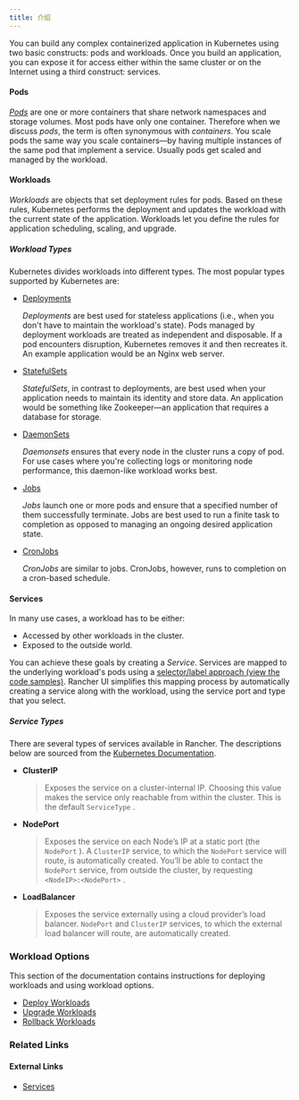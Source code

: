 ```yaml
---
title: 介绍
---
```


You can build any complex containerized application in Kubernetes using two basic constructs: pods and workloads. Once you build an application, you can expose it for access either within the same cluster or on the Internet using a third construct: services.

#### Pods

[_Pods_](https://kubernetes.io/docs/concepts/workloads/pods/pod-overview/) are one or more containers that share network namespaces and storage volumes. Most pods have only one container. Therefore when we discuss _pods_, the term is often synonymous with _containers_. You scale pods the same way you scale containers—by having multiple instances of the same pod that implement a service. Usually pods get scaled and managed by the workload.

#### Workloads

_Workloads_ are objects that set deployment rules for pods. Based on these rules, Kubernetes performs the deployment and updates the workload with the current state of the application.
Workloads let you define the rules for application scheduling, scaling, and upgrade.

##### Workload Types

Kubernetes divides workloads into different types. The most popular types supported by Kubernetes are:

* [Deployments](https://kubernetes.io/docs/concepts/workloads/controllers/deployment/)

  _Deployments_ are best used for stateless applications (i.e., when you don't have to maintain the workload's state). Pods managed by deployment workloads are treated as independent and disposable. If a pod encounters disruption, Kubernetes removes it and then recreates it. An example application would be an Nginx web server.

* [StatefulSets](https://kubernetes.io/docs/concepts/workloads/controllers/statefulset/)

  _StatefulSets_, in contrast to deployments, are best used when your application needs to maintain its identity and store data. An application would be something like Zookeeper—an application that requires a database for storage.

* [DaemonSets](https://kubernetes.io/docs/concepts/workloads/controllers/daemonset/)

  _Daemonsets_ ensures that every node in the cluster runs a copy of pod. For use cases where you're collecting logs or monitoring node performance, this daemon-like workload works best.

* [Jobs](https://kubernetes.io/docs/concepts/workloads/controllers/jobs-run-to-completion/)

  _Jobs_ launch one or more pods and ensure that a specified number of them successfully terminate. Jobs are best used to run a finite task to completion as opposed to managing an ongoing desired application state.

* [CronJobs](https://kubernetes.io/docs/concepts/workloads/controllers/cron-jobs/)

  _CronJobs_ are similar to jobs. CronJobs, however, runs to completion on a cron-based schedule.

#### Services

In many use cases, a workload has to be either:

* Accessed by other workloads in the cluster.
* Exposed to the outside world.

You can achieve these goals by creating a _Service_. Services are mapped to the underlying workload's pods using a [selector/label approach (view the code samples)](https://kubernetes.io/docs/concepts/overview/working-with-objects/labels/#service-and-replicationcontroller). Rancher UI simplifies this mapping process by automatically creating a service along with the workload, using the service port and type that you select.

##### Service Types

There are several types of services available in Rancher. The descriptions below are sourced from the [Kubernetes Documentation](https://kubernetes.io/docs/concepts/services-networking/service/#publishing-services-service-types).

* **ClusterIP**

  > Exposes the service on a cluster-internal IP. Choosing this value makes the service only reachable from within the cluster. This is the default `ServiceType` .

* **NodePort**

  > Exposes the service on each Node’s IP at a static port (the `NodePort` ). A `ClusterIP` service, to which the `NodePort` service will route, is automatically created. You’ll be able to contact the `NodePort` service, from outside the cluster, by requesting `<NodeIP>:<NodePort>` .

* **LoadBalancer**

  > Exposes the service externally using a cloud provider’s load balancer. `NodePort` and `ClusterIP` services, to which the external load balancer will route, are automatically created.

### Workload Options

This section of the documentation contains instructions for deploying workloads and using workload options.

* [Deploy Workloads](/docs/k8s-in-rancher/workloads/deploy-workloads/)
* [Upgrade Workloads](/docs/k8s-in-rancher/workloads/upgrade-workloads/)
* [Rollback Workloads](/docs/k8s-in-rancher/workloads/rollback-workloads/)

### Related Links

#### External Links

* [Services](https://kubernetes.io/docs/concepts/services-networking/service/)

